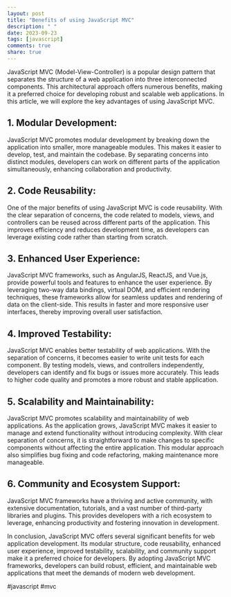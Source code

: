 ```yaml
---
layout: post
title: "Benefits of using JavaScript MVC"
description: " "
date: 2023-09-23
tags: [javascript]
comments: true
share: true
---
```


JavaScript MVC (Model-View-Controller) is a popular design pattern that separates the structure of a web application into three interconnected components. This architectural approach offers numerous benefits, making it a preferred choice for developing robust and scalable web applications. In this article, we will explore the key advantages of using JavaScript MVC.

## 1. **Modular Development:**
JavaScript MVC promotes modular development by breaking down the application into smaller, more manageable modules. This makes it easier to develop, test, and maintain the codebase. By separating concerns into distinct modules, developers can work on different parts of the application simultaneously, enhancing collaboration and productivity.

## 2. **Code Reusability:**
One of the major benefits of using JavaScript MVC is code reusability. With the clear separation of concerns, the code related to models, views, and controllers can be reused across different parts of the application. This improves efficiency and reduces development time, as developers can leverage existing code rather than starting from scratch.

## 3. **Enhanced User Experience:**
JavaScript MVC frameworks, such as AngularJS, ReactJS, and Vue.js, provide powerful tools and features to enhance the user experience. By leveraging two-way data bindings, virtual DOM, and efficient rendering techniques, these frameworks allow for seamless updates and rendering of data on the client-side. This results in faster and more responsive user interfaces, thereby improving overall user satisfaction.

## 4. **Improved Testability:**
JavaScript MVC enables better testability of web applications. With the separation of concerns, it becomes easier to write unit tests for each component. By testing models, views, and controllers independently, developers can identify and fix bugs or issues more accurately. This leads to higher code quality and promotes a more robust and stable application.

## 5. **Scalability and Maintainability:**
JavaScript MVC promotes scalability and maintainability of web applications. As the application grows, JavaScript MVC makes it easier to manage and extend functionality without introducing complexity. With clear separation of concerns, it is straightforward to make changes to specific components without affecting the entire application. This modular approach also simplifies bug fixing and code refactoring, making maintenance more manageable.

## 6. **Community and Ecosystem Support:**
JavaScript MVC frameworks have a thriving and active community, with extensive documentation, tutorials, and a vast number of third-party libraries and plugins. This provides developers with a rich ecosystem to leverage, enhancing productivity and fostering innovation in development.

In conclusion, JavaScript MVC offers several significant benefits for web application development. Its modular structure, code reusability, enhanced user experience, improved testability, scalability, and community support make it a preferred choice for developers. By adopting JavaScript MVC frameworks, developers can build robust, efficient, and maintainable web applications that meet the demands of modern web development.

\#javascript #mvc